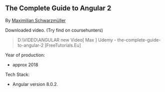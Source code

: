 ## The Complete Guide to Angular 2

By [Maximilian Schwarzmüller](https://www.youtube.com/channel/UCSJbGtTlrDami-tDGPUV9-w)

Downloaded video. (Try find on coursehunters)

> D:\VIDEO\ANGULAR new Video\[ Max ] Udemy - the-complete-guide-to-angular-2 [FreeTutorials.Eu]

Year of production:
 - approx 2018

Tech Stack:
- Angular version 8.0.2.

